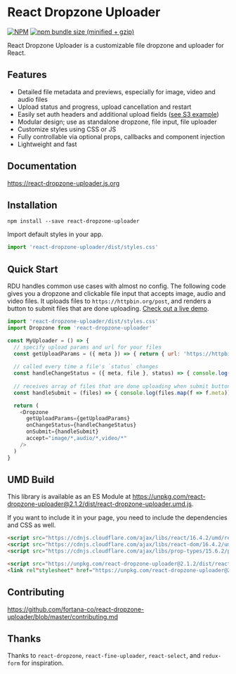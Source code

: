 # React Dropzone Uploader


[![NPM](https://img.shields.io/npm/v/react-dropzone-uploader.svg)](https://www.npmjs.com/package/react-dropzone-uploader)
[![npm bundle size (minified + gzip)](https://img.shields.io/bundlephobia/minzip/react-dropzone-uploader.svg)](https://www.npmjs.com/package/react-dropzone-uploader)

React Dropzone Uploader is a customizable file dropzone and uploader for React.


## Features
- Detailed file metadata and previews, especially for image, video and audio files
- Upload status and progress, upload cancellation and restart
- Easily set auth headers and additional upload fields ([see S3 example](https://react-dropzone-uploader.js.org/docs/s3))
- Modular design; use as standalone dropzone, file input, file uploader
- Customize styles using CSS or JS
- Fully controllable via optional props, callbacks and component injection
- Lightweight and fast


## Documentation
<https://react-dropzone-uploader.js.org>


## Installation
`npm install --save react-dropzone-uploader`

Import default styles in your app.

~~~js
import 'react-dropzone-uploader/dist/styles.css'
~~~


## Quick Start
RDU handles common use cases with almost no config. The following code gives you a dropzone and clickable file input that accepts image, audio and video files. It uploads files to `https://httpbin.org/post`, and renders a button to submit files that are done uploading. [Check out a live demo](https://codepen.io/kylebebak/pen/wYRNzY/?editors=0010).

~~~js
import 'react-dropzone-uploader/dist/styles.css'
import Dropzone from 'react-dropzone-uploader'

const MyUploader = () => {
  // specify upload params and url for your files
  const getUploadParams = ({ meta }) => { return { url: 'https://httpbin.org/post' } }
  
  // called every time a file's `status` changes
  const handleChangeStatus = ({ meta, file }, status) => { console.log(status, meta, file) }
  
  // receives array of files that are done uploading when submit button is clicked
  const handleSubmit = (files) => { console.log(files.map(f => f.meta)) }

  return (
    <Dropzone
      getUploadParams={getUploadParams}
      onChangeStatus={handleChangeStatus}
      onSubmit={handleSubmit}
      accept="image/*,audio/*,video/*"
    />
  )
}
~~~


## UMD Build
This library is available as an ES Module at <https://unpkg.com/react-dropzone-uploader@2.1.2/dist/react-dropzone-uploader.umd.js>.

If you want to include it in your page, you need to include the dependencies and CSS as well.

~~~html
<script src="https://cdnjs.cloudflare.com/ajax/libs/react/16.4.2/umd/react.production.min.js"></script>
<script src="https://cdnjs.cloudflare.com/ajax/libs/react-dom/16.4.2/umd/react-dom.production.min.js"></script>
<script src="https://cdnjs.cloudflare.com/ajax/libs/prop-types/15.6.2/prop-types.min.js"></script>

<script src="https://unpkg.com/react-dropzone-uploader@2.1.2/dist/react-dropzone-uploader.umd.js"></script>
<link rel"stylesheet" href="https://unpkg.com/react-dropzone-uploader@2.1.2/dist/styles.css"></script>
~~~


## Contributing
<https://github.com/fortana-co/react-dropzone-uploader/blob/master/contributing.md>


## Thanks
Thanks to `react-dropzone`, `react-fine-uploader`, `react-select`, and `redux-form` for inspiration.

